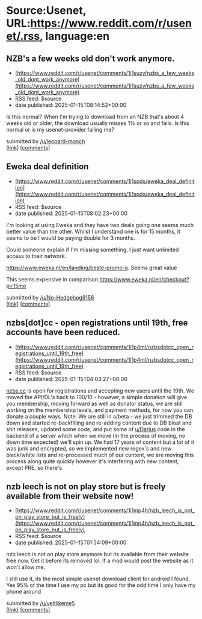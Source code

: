 # Source:Usenet, URL:https://www.reddit.com/r/usenet/.rss, language:en

## NZB's a few weeks old don't work anymore.
 - [https://www.reddit.com/r/usenet/comments/1i1suzy/nzbs_a_few_weeks_old_dont_work_anymore](https://www.reddit.com/r/usenet/comments/1i1suzy/nzbs_a_few_weeks_old_dont_work_anymore)
 - RSS feed: $source
 - date published: 2025-01-15T08:14:52+00:00

<!-- SC_OFF --><div class="md"><p>Is this normal? When I&#39;m trying to download from an NZB that&#39;s about 4 weeks old or older, the download usually misses 1% or so and fails. Is this normal or is my usenet-provider failing me?</p> </div><!-- SC_ON --> &#32; submitted by &#32; <a href="https://www.reddit.com/user/leopard-monch"> /u/leopard-monch </a> <br/> <span><a href="https://www.reddit.com/r/usenet/comments/1i1suzy/nzbs_a_few_weeks_old_dont_work_anymore/">[link]</a></span> &#32; <span><a href="https://www.reddit.com/r/usenet/comments/1i1suzy/nzbs_a_few_weeks_old_dont_work_anymore/">[comments]</a></span>

## Eweka deal definition
 - [https://www.reddit.com/r/usenet/comments/1i1spds/eweka_deal_definition](https://www.reddit.com/r/usenet/comments/1i1spds/eweka_deal_definition)
 - RSS feed: $source
 - date published: 2025-01-15T08:02:23+00:00

<!-- SC_OFF --><div class="md"><p>I&#39;m looking at using Eweka and they have two deals going one seems much better value than the other. Whilst I understand one is for 15 months, it seems to be I would be paying double for 3 months.</p> <p>Could someone explain if I&#39;m missing something, I just want unlimited access to their network.</p> <p><a href="https://www.eweka.nl/en/landing/beste-promo-a">https://www.eweka.nl/en/landing/beste-promo-a</a>. Seems great value</p> <p>This seems expensive in comparison <a href="https://www.eweka.nl/en/checkout?p=15mo">https://www.eweka.nl/en/checkout?p=15mo</a></p> </div><!-- SC_ON --> &#32; submitted by &#32; <a href="https://www.reddit.com/user/No-Hedgehog9156"> /u/No-Hedgehog9156 </a> <br/> <span><a href="https://www.reddit.com/r/usenet/comments/1i1spds/eweka_deal_definition/">[link]</a></span> &#32; <span><a href="https://www.reddit.com/r/usenet/comments/1i1spds/eweka_deal_definition/">[comments]</a></span>

## nzbs[dot]cc - open registrations until 19th, free accounts have been reduced.
 - [https://www.reddit.com/r/usenet/comments/1i1p4ml/nzbsdotcc_open_registrations_until_19th_free](https://www.reddit.com/r/usenet/comments/1i1p4ml/nzbsdotcc_open_registrations_until_19th_free)
 - RSS feed: $source
 - date published: 2025-01-15T04:03:27+00:00

<!-- SC_OFF --><div class="md"><p><a href="http://nzbs.cc">nzbs.cc</a> is open for registrations and accepting new users until the 19th. We moved the API/DL&#39;s back to 100/10 - however, a simple donation will give you membership, moving forward as well as donator status, we are still working on the membership levels, and payment methods, for now you can donate a couple ways. Note: We are still in a/beta - we just trimmed the DB down and started re-backfilling and re-adding content due to DB bloat and shit releases, updated some code, and put some of <a href="/u/Darius">u/Darius</a> code in the backend of a server which when we move (in the process of moving, no down time expected) we&#39;ll spin up. We had 17 years of content but a lot of it was junk and encrypted, so we implemented new regex&#39;s and new black/white lists and re-processed much of our content, we are moving this process along quite quickly however it&#39;s interfering with new content, except PRE, so there&#39;s 

## nzb leech is not on play store but is freely available from their website now!
 - [https://www.reddit.com/r/usenet/comments/1i1mp4h/nzb_leech_is_not_on_play_store_but_is_freely](https://www.reddit.com/r/usenet/comments/1i1mp4h/nzb_leech_is_not_on_play_store_but_is_freely)
 - RSS feed: $source
 - date published: 2025-01-15T01:54:09+00:00

<!-- SC_OFF --><div class="md"><p>nzb leech is not on play store anymore but its available from their website free now. Get it before its removed lol. If a mod would post the website as it won&#39;t allow me.</p> <p>I still use it, its the most simple usenet download client for android I found. Yes 95% of the time I use my pc but its good for the odd time I only have my phone around</p> </div><!-- SC_ON --> &#32; submitted by &#32; <a href="https://www.reddit.com/user/veltlikeme5"> /u/veltlikeme5 </a> <br/> <span><a href="https://www.reddit.com/r/usenet/comments/1i1mp4h/nzb_leech_is_not_on_play_store_but_is_freely/">[link]</a></span> &#32; <span><a href="https://www.reddit.com/r/usenet/comments/1i1mp4h/nzb_leech_is_not_on_play_store_but_is_freely/">[comments]</a></span>

